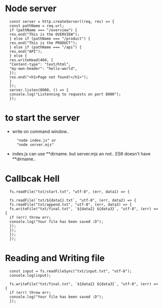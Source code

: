 # Node server

      const server = http.createServer((req, res) => {
      const pathName = req.url;
      if (pathName === "/overview") {
      res.end("This is the OVERVIEW");
      } else if (pathName === "/product") {
      res.end("This is the PRODUCT");
      } else if (pathName === "/api") {
      res.end("API");
      } else {
      res.writeHead(404, {
      "Content-type": "text/html",
      "my-own-header": "hello-world",
      });
      res.end("<h1>Page not found!</h1>");
      }
      });
      server.listen(8000, () => {
      console.log("Listenning to requests on port 8000");
      });

# to start the server

- write on command window..

        "node index.js" or
        "node server.mjs"

- index.js can use **dirname. but server.mjs an not.. ES6 doesn't have **dirname..

# Callbcak Hell

      fs.readFile("txt/start.txt", "utf-8", (err, data1) => {

      fs.readFile(`txt/${data1}.txt`, "utf-8", (err, data2) => {
      fs.readFile("txt/append.txt", "utf-8", (err, data3) => {
      fs.writeFile("txt/final.txt", `${data2} ${data3}`, "utf-8", (err) => {
      if (err) throw err;
      console.log("Your file has been saved :D");
      });
      });
      });
      });

# Reading and Writing file

      const input = fs.readFileSync("txt/input.txt", "utf-8");
      console.log(input);

      fs.writeFile("txt/final.txt", `${data2} ${data3}`, "utf-8", (err) => {
      if (err) throw err;
      console.log("Your file has been saved :D");
      });
